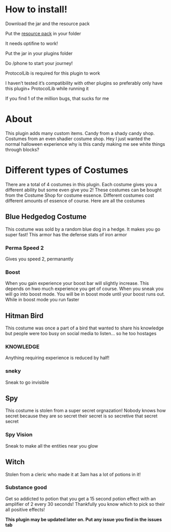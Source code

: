 <h1>How to install!</h1>

Download the jar and the resource pack

Put the <a href="https://github.com/Perpetually-Perplexed/halloween-jam/releases/tag/halloween">resource pack</a> in your folder 

It needs optifine to work!

Put the jar in your plugins folder

Do /phone to start your journey!

ProtocolLib is required for this plugin to work

I haven’t tested it’s compatibility with other plugins so preferably only have this plugin+ ProtocolLib while running it

If you find 1 of the million bugs, that sucks for me

<h1>About</h1>
This plugin adds many custom items. Candy from a shady candy shop. Costumes from an even shadier costume shop. 
Hey I just wanted the normal halloween experience why is this candy making me see white things through blocks?

<h1>Different types of Costumes</h1>
There are a total of 4 costumes in this plugin. Each costume gives you a different ability but some even give you 2!
These costumes can be bought from the Costume Shop for costume essence. Different costumes cost different amounts of essence of course.
Here are all the costumes
<h2>Blue Hedgedog Costume</h2>
This costume was sold by a random blue dog in a hedge. It makes you go super fast!
This armor has the defense stats of iron armor
  <h3>Perma Speed 2</h3>
    Gives you speed 2, permanantly
  <h3>Boost</h3>
  When you gain experience your boost bar will slightly increase. This depends on hwo much experience you get of course. 
  When you sneak you will go into boost mode. You will be in boost mode until your boost runs out.
  While in boost mode you run faster
  
  <h2>Hitman Bird</h2>
    This costume was once a part of a bird that wanted to share his knowledge but people were too busy on social media to listen... so he too hostages
    <h3>KNOWLEDGE</h3>
    Anything requiring experience is reduced by half! 
    <h3>sneky</h3>
    Sneak to go invisible
  <h2>Spy</h2>
    This costume is stolen from a super secret orgnazation! Nobody knows how secret because they are so secret their secret is so secretive that secret secret
    <h3>Spy Vision</h3>
    Sneak to make all the entities near you glow
  <h2>Witch</h2>
    Stolen from a cleric who made it at 3am has a lot of potions in it!
     <h3>Substance good</h3>
      Get so addicted to potion that you get a 15 second potion effect with an amplifier of 2 every 30 seconds!
      Thankfully you know which to pick so their all positive effects!
    
  

<b>This plugin may be updated later on. Put any issue you find in the issues tab</b>
